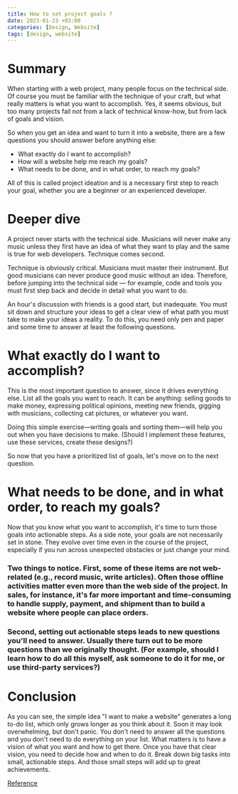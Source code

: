 ```yaml
---
title: How to set project goals ?
date: 2023-01-23 +03:00
categories: [Design, Website]
tags: [design, website]
---
```

# Summary

When starting with a web project, many people focus on the technical side. Of course you must be familiar with the technique of your craft, but what really matters is what you want to accomplish. Yes, it seems obvious, but too many projects fail not from a lack of technical know-how, but from lack of goals and vision.

So when you get an idea and want to turn it into a website, there are a few questions you should answer before anything else:

-  What exactly do I want to accomplish?
- How will a website help me reach my goals?
- What needs to be done, and in what order, to reach my goals?

All of this is called project ideation and is a necessary first step to reach your goal, whether you are a beginner or an experienced developer.

# Deeper dive
A project never starts with the technical side. Musicians will never make any music unless they first have an idea of what they want to play and the same is true for web developers. Technique comes second.

Technique is obviously critical. Musicians must master their instrument. But good musicians can never produce good music without an idea. Therefore, before jumping into the technical side — for example, code and tools you must first step back and decide in detail what you want to do.

An hour's discussion with friends is a good start, but inadequate. You must sit down and structure your ideas to get a clear view of what path you must take to make your ideas a reality. To do this, you need only pen and paper and some time to answer at least the following questions.

# What exactly do I want to accomplish?
This is the most important question to answer, since it drives everything else. List all the goals you want to reach. It can be anything: selling goods to make money, expressing political opinions, meeting new friends, gigging with musicians, collecting cat pictures, or whatever you want.

Doing this simple exercise—writing goals and sorting them—will help you out when you have decisions to make. (Should I implement these features, use these services, create these designs?)

So now that you have a prioritized list of goals, let's move on to the next question.

# What needs to be done, and in what order, to reach my goals?
Now that you know what you want to accomplish, it's time to turn those goals into actionable steps. As a side note, your goals are not necessarily set in stone. They evolve over time even in the course of the project, especially if you run across unexpected obstacles or just change your mind.

### Two things to notice. First, some of these items are not web-related (e.g., record music, write articles). Often those offline activities matter even more than the web side of the project. In sales, for instance, it's far more important and time-consuming to handle supply, payment, and shipment than to build a website where people can place orders.

### Second, setting out actionable steps leads to new questions you'll need to answer. Usually there turn out to be more questions than we originally thought. (For example, should I learn how to do all this myself, ask someone to do it for me, or use third-party services?)

# Conclusion
As you can see, the simple idea "I want to make a website" generates a long to-do list, which only grows longer as you think about it. Soon it may look overwhelming, but don't panic. You don't need to answer all the questions and you don't need to do everything on your list. What matters is to have a vision of what you want and how to get there. Once you have that clear vision, you need to decide how and when to do it. Break down big tasks into small, actionable steps. And those small steps will add up to great achievements.

[Reference](https://developer.mozilla.org/en-US/docs/Learn/Common_questions/Thinking_before_coding#how_could_a_website_bring_me_to_my_goals)
